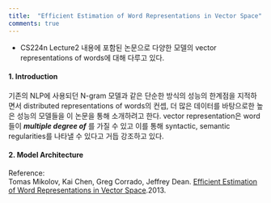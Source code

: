 ```yaml
---
title:  "Efficient Estimation of Word Representations in Vector Space"
comments: true
---
```


- CS224n Lecture2 내용에 포함된 논문으로 다양한 모델의 vector representations of words에 대해 다루고 있다.

#### 1. Introduction <br>
기존의 NLP에 사용되던 N-gram 모델과 같은 단순한 방식의 성능의 한계점을 지적하면서 distributed representations
of words의 컨셉, 더 많은 데이터를 바탕으로한 높은 성능의 모델들을 이 논문을 통해 소개하려고 한다.
vector representation은 word들이 ***multiple degree of*** 를 가질 수 있고 이를 통해 syntactic, semantic
regularities를 나타낼 수 있다고 거듭 강조하고 있다.

#### 2. Model Architecture <br>



Reference: <br>
Tomas Mikolov, Kai Chen, Greg Corrado, Jeffrey Dean. [Efficient Estimation of Word Representations in Vector Space](https://arxiv.org/pdf/1301.3781.pdf).2013.
